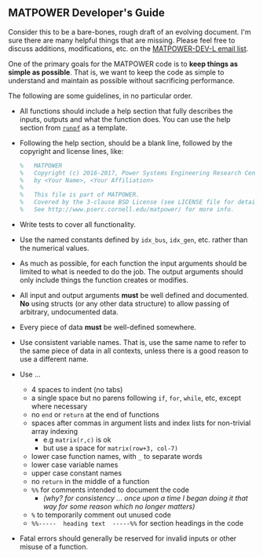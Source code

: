 MATPOWER Developer's Guide
--------------------------

Consider this to be a bare-bones, rough draft of an evolving
document. I'm sure there are many helpful things that are missing.
Please feel free to discuss additions, modifications, etc. on the
[MATPOWER-DEV-L email list][1].

One of the primary goals for the MATPOWER code is to **keep things
as simple as possible**. That is, we want to keep the code as simple
to understand and maintain as possible without sacrificing
performance.

The following are some guidelines, in no particular order.

- All functions should include a help section that fully describes
  the inputs, outputs and what the function does. You can use the
  help section from [`runpf`](../lib/runpf) as a template.

- Following the help section, should be a blank line, followed by the
  copyright and license lines, like:
     ```matlab
     %   MATPOWER
     %   Copyright (c) 2016-2017, Power Systems Engineering Research Center (PSERC)
     %   by <Your Name>, <Your Affiliation>
     %
     %   This file is part of MATPOWER.
     %   Covered by the 3-clause BSD License (see LICENSE file for details).
     %   See http://www.pserc.cornell.edu/matpower/ for more info.
     ```

- Write tests to cover all functionality.

- Use the named constants defined by `idx_bus`, `idx_gen`, etc. rather
  than the numerical values.

- As much as possible, for each function the input arguments should be
  limited to what is needed to do the job. The output arguments should
  only include things the function creates or modifies.

- All input and output arguments **must** be well defined and documented.
  **No** using structs (or any other data structure) to allow passing of
  arbitrary, undocumented data.
  
- Every piece of data **must** be well-defined somewhere.

- Use consistent variable names. That is, use the same name to refer to
  the same piece of data in all contexts, unless there is a good reason
  to use a different name.

- Use ...
    - 4 spaces to indent (no tabs)
    - a single space but no parens following `if`, `for`, `while`, etc,
      except where necessary
    - no `end` or `return` at the end of functions
    - spaces after commas in argument lists and index lists for non-trivial
      array indexing
        - e.g `matrix(r,c)` is ok
        - but use a space for `matrix(row+3, col-7)`
    - lower case function names, with `_` to separate words
    - lower case variable names
    - upper case constant names
    - no `return` in the middle of a function
    - `%%` for comments intended to document the code
        - *(why? for consistency ... once upon a time I began doing it
           that way for some reason which no longer matters)*
    - `%` to temporarily comment out unused code
    - `%%-----  heading text  -----%%` for section headings in the code

- Fatal errors should generally be reserved for invalid inputs or other
  misuse of a function.


[1]: http://www.pserc.cornell.edu/matpower/mailinglists.html#devlist
